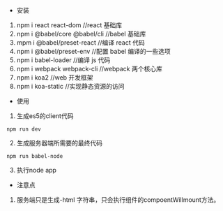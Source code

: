 * 安装
1. npm i react react-dom //react 基础库
2. npm i @babel/core @babel/cli //babel 基础库
3. mpm i @babel/preset-react //编译 react 代码
4. npm i @babel/preset-env //配置 babel 编译的一些选项
5. npm i babel-loader //编译 js 代码
6. npm i webpack webpack-cli   //webpack 两个核心库
7. npm i koa2 //web 开发框架
8. npm i koa-static //实现静态资源的访问


* 使用
1. 生成es5的client代码
```
npm run dev
```
2. 生成服务器端所需要的最终代码
```
npm run babel-node
```
3. 执行node app


* 注意点
1. 服务端只是生成-html 字符串，只会执行组件的compoentWillmount方法。